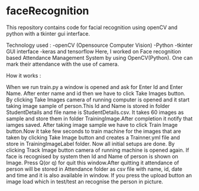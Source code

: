 # faceRecognition

This repository contains code for facial recognition using openCV and python with a tkinter gui interface. 

Technology used :
-openCV (Opensource Computer Vision)
-Python
-tkinter GUI interface
-keras and tensorflow
Here, I worked on Face recognition based Attendance Management System by using OpenCV(Python). One can mark their attendance with the use of camera. 

How it works :

When we run train.py a window is opened and ask for Enter Id and Enter Name. After enter name and id then we have to click Take Images button. By clicking Take Images camera of running computer is opened and it start taking image sample of person.This Id and Name is stored in folder StudentDetails and file name is StudentDetails.csv. It takes 60 images as sample and store them in folder TrainingImage.After completion it notify that iamges saved.
After taking image sample we have to click Train Image button.Now it take few seconds to train machine for the images that are taken by clicking Take Image button and creates a Trainner.yml file and store in TrainingImageLabel folder.
Now all initial setups are done. By clicking Track Image button camera of running machine is opened again. If face is recognised by system then Id and Name of person is shown on Image. Press Q(or q) for quit this window.After quitting it attendance of person will be stored in Attendance folder as csv file with name, id, date and time and it is also available in window.
If you press the upload button an image load which in test/test an recognise the person in picture.


